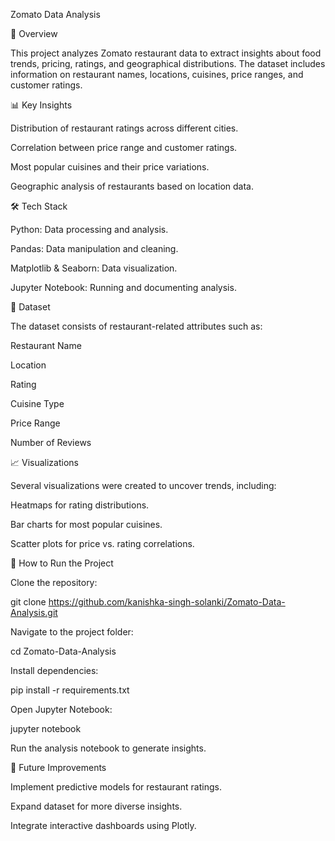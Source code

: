 Zomato Data Analysis

📌 Overview

This project analyzes Zomato restaurant data to extract insights about food trends, pricing, ratings, and geographical distributions. The dataset includes information on restaurant names, locations, cuisines, price ranges, and customer ratings.

📊 Key Insights

Distribution of restaurant ratings across different cities.

Correlation between price range and customer ratings.

Most popular cuisines and their price variations.

Geographic analysis of restaurants based on location data.

🛠️ Tech Stack

Python: Data processing and analysis.

Pandas: Data manipulation and cleaning.

Matplotlib & Seaborn: Data visualization.

Jupyter Notebook: Running and documenting analysis.

📂 Dataset

The dataset consists of restaurant-related attributes such as:

Restaurant Name

Location

Rating

Cuisine Type

Price Range

Number of Reviews

📈 Visualizations

Several visualizations were created to uncover trends, including:

Heatmaps for rating distributions.

Bar charts for most popular cuisines.

Scatter plots for price vs. rating correlations.

🚀 How to Run the Project

Clone the repository:

git clone https://github.com/kanishka-singh-solanki/Zomato-Data-Analysis.git

Navigate to the project folder:

cd Zomato-Data-Analysis

Install dependencies:

pip install -r requirements.txt

Open Jupyter Notebook:

jupyter notebook

Run the analysis notebook to generate insights.

📌 Future Improvements

Implement predictive models for restaurant ratings.

Expand dataset for more diverse insights.

Integrate interactive dashboards using Plotly.
